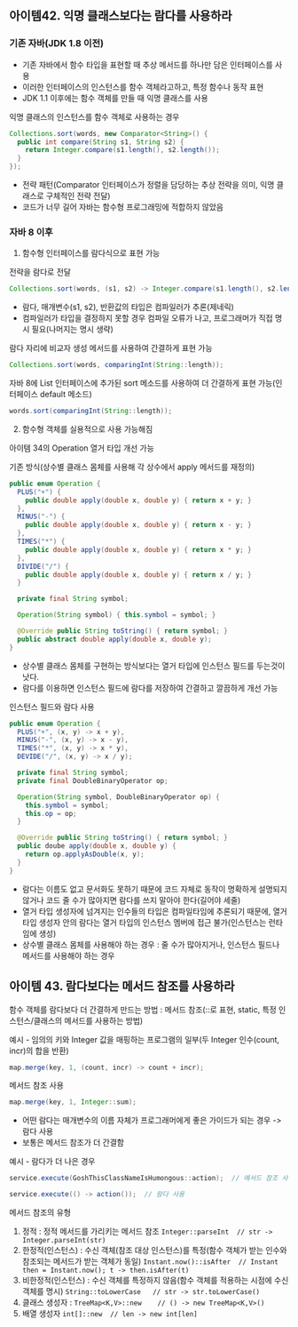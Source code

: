## 아이템42. 익명 클래스보다는 람다를 사용하라

### 기존 자바(JDK 1.8 이전)
- 기존 자바에서 함수 타입을 표현할 때 추상 메서드를 하나만 담은 인터페이스를 사용
- 이러한 인터페이스의 인스턴스를 함수 객체라고하고, 특정 함수나 동작 표현
- JDK 1.1 이후에는 함수 객체를 만들 때 익명 클래스를 사용

익명 클래스의 인스턴스를 함수 객체로 사용하는 경우
```java
Collections.sort(words, new Comparator<String>() {
  public int compare(String s1, String s2) {
    return Integer.compare(s1.length(), s2.length());
  }
});
```

- 전략 패턴(Comparator 인터페이스가 정렬을 담당하는 추상 전략을 의미, 익명 클래스로 구체적인 전략 전달)
- 코드가 너무 길어 자바는 함수형 프로그래밍에 적합하지 않았음

### 자바 8 이후
1. 함수형 인터페이스를 람다식으로 표현 가능

전략을 람다로 전달
```java
Collections.sort(words, (s1, s2) -> Integer.compare(s1.length(), s2.length()));
```

- 람다, 매개변수(s1, s2), 반환값의 타입은 컴파일러가 추론(제네릭)
- 컴파일러가 타입을 결정하지 못할 경우 컴파일 오류가 나고, 프로그래머가 직접 명시 필요(나머지는 명시 생략)

람다 자리에 비교자 생성 메서드를 사용하여 간결하게 표현 가능
```java
Collections.sort(words, comparingInt(String::length));
```

자바 8에 List 인터페이스에 추가된 sort 메소드를 사용하여 더 간결하게 표현 가능(인터페이스 default 메소드)
```java
words.sort(comparingInt(String::length));
```

2. 함수형 객체를 실용적으로 사용 가능해짐

아이템 34의 Operation 열거 타입 개선 가능

기존 방식(상수별 클래스 몸체를 사용해 각 상수에서 apply 메서드를 재정의)
```java
public enum Operation {
  PLUS("+") {
    public double apply(double x, double y) { return x + y; }
  },
  MINUS("-") {
    public double apply(double x, double y) { return x - y; }
  },
  TIMES("*") {
    public double apply(double x, double y) { return x * y; }
  },
  DIVIDE("/") {
    public double apply(double x, double y) { return x / y; }
  }

  private final String symbol;

  Operation(String symbol) { this.symbol = symbol; }

  @Override public String toString() { return symbol; }
  public abstract double apply(double x, double y);
}
```

- 상수별 클래스 몸체를 구현하는 방식보다는 열거 타입에 인스턴스 필드를 두는것이 낫다.
- 람다를 이용하면 인스턴스 필드에 람다를 저장하여 간결하고 깔끔하게 개선 가능

인스턴스 필드와 람다 사용
```java
public enum Operation {
  PLUS("+", (x, y) -> x + y),
  MINUS("-", (x, y) -> x - y),
  TIMES("*", (x, y) -> x * y),
  DEVIDE("/", (x, y) -> x / y);

  private final String symbol;
  private final DoubleBinaryOperator op;

  Operation(String symbol, DoubleBinaryOperator op) {
    this.symbol = symbol;
    this.op = op;
  }

  @Override public String toString() { return symbol; }
  public doube apply(double x, double y) {
    return op.applyAsDouble(x, y);
  }
}
```

- 람다는 이름도 없고 문서화도 못하기 때문에 코드 자체로 동작이 명확하게 설명되지 않거나 코드 줄 수가 많아지면 람다를 쓰지 말아야 한다(길어야 세줄)
- 열거 타입 생성자에 넘겨지는 인수들의 타입은 컴파일타임에 추론되기 때문에, 열거 타입 생성자 안의 람다는 열거 타입의 인스턴스 멤버에 접근 불가(인스턴스는 런타임에 생성)
- 상수별 클래스 몸체를 사용해야 하는 경우 : 줄 수가 많아지거나, 인스턴스 필드나 메서드를 사용해야 하는 경우

## 아이템 43. 람다보다는 메서드 참조를 사용하라

함수 객체를 람다보다 더 간결하게 만드는 방법 : 메서드 참조(::로 표현, static, 특정 인스턴스/클래스의 메서드를 사용하는 방법)

예시 - 임의의 키와 Integer 값을 매핑하는 프로그램의 일부(두 Integer 인수(count, incr)의 합을 반환)
```java
map.merge(key, 1, (count, incr) -> count + incr);
```

메서드 참조 사용
```java
map.merge(key, 1, Integer::sum);
```

- 어떤 람다는 매개변수의 이름 자체가 프로그래머에게 좋은 가이드가 되는 경우 -> 람다 사용
- 보통은 메서드 참조가 더 간결함

예시 - 람다가 더 나은 경우
```java
service.execute(GoshThisClassNameIsHumongous::action);  // 메서드 참조 사용

service.execute(() -> action());  // 람다 사용
```

메서드 참조의 유형

1. 정적 : 정적 메서드를 가리키는 메서드 참조 ``` Integer::parseInt  // str -> Integer.parseInt(str) ```
2. 한정적(인스턴스) : 수신 객체(참조 대상 인스턴스)를 특정(함수 객체가 받는 인수와 참조되는 메서드가 받는 객체가 동일) ``` Instant.now()::isAfter  // Instant then = Instant.now(); t -> then.isAfter(t) ```
3. 비한정적(인스턴스) : 수신 객체를 특정하지 않음(함수 객체를 적용하는 시점에 수신 객체를 명시) ``` String::toLowerCase   // str -> str.toLowerCase() ```
4. 클래스 생성자 :  ``` TreeMap<K,V>::new    // () -> new TreeMap<K,V>() ```
5. 배열 생성자  ``` int[]::new  // len -> new int[len]  ```
